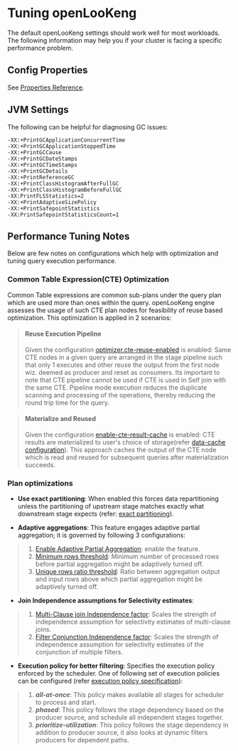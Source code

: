 
# Tuning openLooKeng

The default openLooKeng settings should work well for most workloads. The following information may help you if your cluster is facing a specific performance problem.

## Config Properties

See [Properties Reference](./properties.md).

## JVM Settings


The following can be helpful for diagnosing GC issues:

``` properties
-XX:+PrintGCApplicationConcurrentTime
-XX:+PrintGCApplicationStoppedTime
-XX:+PrintGCCause
-XX:+PrintGCDateStamps
-XX:+PrintGCTimeStamps
-XX:+PrintGCDetails
-XX:+PrintReferenceGC
-XX:+PrintClassHistogramAfterFullGC
-XX:+PrintClassHistogramBeforeFullGC
-XX:PrintFLSStatistics=2
-XX:+PrintAdaptiveSizePolicy
-XX:+PrintSafepointStatistics
-XX:PrintSafepointStatisticsCount=1
```

## Performance Tuning Notes
Below are few notes on configurations which help with optimization and tuning query execution performance. 

### Common Table Expression(CTE) Optimization
Common Table expressions are common sub-plans under the query plan which are used more than ones within the query.
openLooKeng engine assesses the usage of such CTE plan nodes for feasibility of reuse based optimization. This optimization is applied in 2 scenarios: 

> #### Reuse Execution Pipeline 
> Given the configuration [optimizer.cte-reuse-enabled](./properties.md#optimizercte-reuse-enabled) is enabled: Same CTE nodes in a given query are arranged in the stage pipeline such that only 1 executes and other reuse the output from the first node wiz. deemed as producer and reset as consumers.
> Its important to note that CTE pipeline cannot be used if CTE is used in Self join with the same CTE.
> Pipeline mode execution reduces the duplicate scanning and processing of the operations, thereby reducing the round trip time for the query.
 
> #### Materialize and Reused
> Given the configuration [enable-cte-result-cache](./properties.md#enable-cte-result-cache) is enabled: CTE results are materialized to user's choice of storage(refer [data-cache configuration](./properties.md#hetuexecutiondata-cacheschema-name)). This approach caches the output of the CTE node which is read and reused for subsequent queries after materialization succeeds.

### Plan optimizations
* **Use exact partitioning**: When enabled this forces data repartitioning unless the partitioning of upstream stage matches exactly what downstream stage expects (refer: [exact partitioning](./properties.md#optimizeruse-exact-partitioning)).
  
* **Adaptive aggregations**: This feature engages adaptive partial aggregation; it is governed by following 3 configurations:
> 1) [Enable Adaptive Partial Aggregation](./properties.md#adaptive-partial-aggregationenabled): enable the feature.
> 2) [Minimum rows threshold](./properties.md#adaptive-partial-aggregationmin-rows): Minimum number of processed rows before partial aggregation might be adaptively turned off.
> 3) [Unique rows ratio threshold](./properties.md#adaptive-partial-aggregationunique-rows-ratio-threshold): Ratio between aggregation output and input rows above which partial aggregation might be adaptively turned off.

* **Join Independence assumptions for Selectivity estimates**:
> 1) [Multi-Clause join Independence factor](./properties.md#optimizerjoin-multi-clause-independence-factor): Scales the strength of independence assumption for selectivity estimates of multi-clause joins.
> 2) [Filter Conjunction Independence factor](./properties.md#optimizerfilter-conjunction-independence-factor): Scales the strength of independence assumption for selectivity estimates of the conjunction of multiple filters.

* **Execution policy for better filtering**: Specifies the execution policy enforced by the scheduler. One of following set of execution policies can be configured (refer [execution policy specification](./properties.md#queryexecution-policy)):
> 1. _**all-at-once**_: This policy makes available all stages for scheduler to process and start.
> 2. _**phased**_: This policy follows the stage dependency based on the producer source, and schedule all independent stages together.
> 3. _**prioritize-utilization**_: This policy follows the stage dependency in addition to producer source, it also looks at dynamic filters producers for dependent paths.
